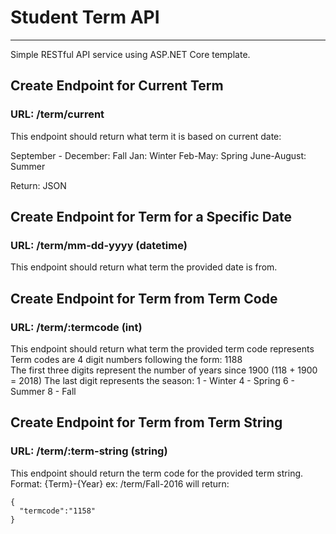 # Student Term API
---
Simple RESTful API service using ASP.NET Core template.

## Create Endpoint for Current Term
### URL: /term/current
This endpoint should return what term it is based on current date:

September - December: Fall
Jan: Winter
Feb-May: Spring
June-August: Summer

Return: JSON

## Create Endpoint for Term for a Specific Date
### URL: /term/mm-dd-yyyy (datetime)
This endpoint should return what term the provided date is from.

## Create Endpoint for Term from Term Code
### URL: /term/:termcode (int)
This endpoint should return what term the provided term code represents Term codes are 4 digit numbers following the form: 1188  
The first three digits represent the number of years since 1900 (118 + 1900 = 2018) 
The last digit represents the season: 
  1 - Winter
  4 - Spring
  6 - Summer
  8 - Fall
  
## Create Endpoint for Term from Term String
### URL: /term/:term-string (string)
This endpoint should return the term code for the provided term string.
Format: {Term}-{Year}
ex: /term/Fall-2016 will return: 
```
{ 
  "termcode":"1158" 
}
```
